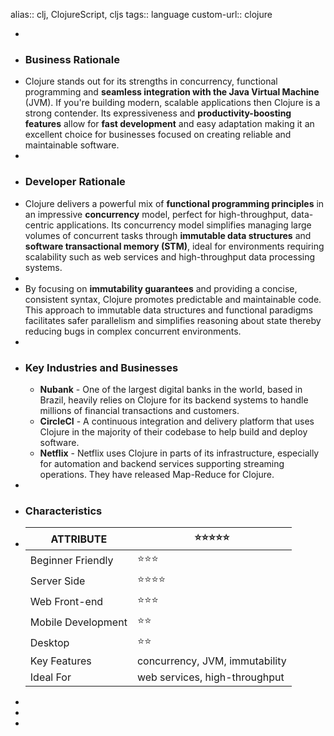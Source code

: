 alias:: clj, ClojureScript, cljs
tags:: language
custom-url:: clojure

-
- ### Business Rationale
- Clojure stands out for its strengths in concurrency, functional programming and **seamless integration with the Java Virtual Machine** (JVM). If you're building modern, scalable applications then Clojure is a strong contender.  Its expressiveness and **productivity-boosting features** allow for **fast development** and easy adaptation making it an excellent choice for businesses focused on creating reliable and maintainable software.
-
- ### Developer Rationale
- Clojure delivers a powerful mix of **functional programming principles** in an impressive **concurrency** model, perfect for high-throughput, data-centric applications. Its concurrency model simplifies managing large volumes of concurrent tasks through **immutable data structures** and **software transactional memory (STM)**, ideal for environments requiring scalability such as web services and high-throughput data processing systems.
-
- By focusing on **immutability guarantees** and providing a concise, consistent syntax, Clojure promotes predictable and maintainable code. This approach to immutable data structures and functional paradigms facilitates safer parallelism and simplifies reasoning about state thereby reducing bugs in complex concurrent environments.
-
- ### Key Industries and Businesses
	- **Nubank** - One of the largest digital banks in the world, based in Brazil, heavily relies on Clojure for its backend systems to handle millions of financial transactions and customers.
	- **CircleCI** - A continuous integration and delivery platform that uses Clojure in the majority of their codebase to help build and deploy software.
	- **Netflix** - Netflix uses Clojure in parts of its infrastructure, especially for automation and backend services supporting streaming operations. They have released Map-Reduce for Clojure.
-
- ### Characteristics
- | **ATTRIBUTE**          | ⭐⭐⭐⭐⭐                          |
  |--------------------|--------------------------------|
  | Beginner Friendly  | ⭐⭐⭐                            |
  | Server Side        | ⭐⭐⭐⭐                           |
  | Web Front-end      | ⭐⭐⭐                            |
  | Mobile Development | ⭐⭐                              |
  | Desktop            | ⭐⭐                            |
  | Key Features       | concurrency, JVM, immutability |
  | Ideal For          | web services, high-throughput |
-
-
-